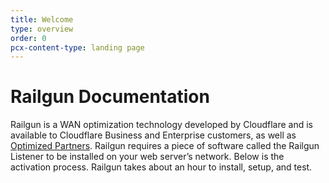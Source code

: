 ```yaml
---
title: Welcome
type: overview
order: 0
pcx-content-type: landing page
---
```


# Railgun Documentation

Railgun is a WAN optimization technology developed by Cloudflare and is available to Cloudflare Business and Enterprise customers, as well as [Optimized Partners](http://www.cloudflare.com/partner-programs). Railgun requires a piece of software called the Railgun Listener to be installed on your web server’s network. Below is the activation process. Railgun takes about an hour to install, setup, and test.